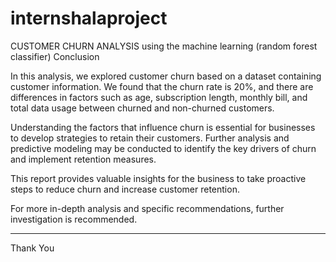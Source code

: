 # internshalaproject
CUSTOMER CHURN ANALYSIS using the machine learning (random forest classifier)
 Conclusion

In this analysis, we explored customer churn based on a dataset containing customer information. We found that the churn rate is 20%, and there are differences in factors such as age, subscription length, monthly bill, and total data usage between churned and non-churned customers.

Understanding the factors that influence churn is essential for businesses to develop strategies to retain their customers. Further analysis and predictive modeling may be conducted to identify the key drivers of churn and implement retention measures.

This report provides valuable insights for the business to take proactive steps to reduce churn and increase customer retention.

For more in-depth analysis and specific recommendations, further investigation is recommended.

---







Thank You
